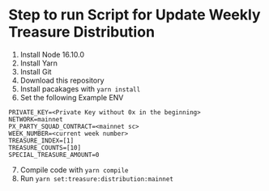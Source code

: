 # Step to run Script for Update Weekly Treasure Distribution

1. Install Node 16.10.0
2. Install Yarn
3. Install Git
4. Download this repository
5. Install pacakages with `yarn install`
6. Set the following Example ENV
```
PRIVATE_KEY=<Private Key without 0x in the beginning>
NETWORK=mainnet
PX_PARTY_SQUAD_CONTRACT=<mainnet sc>
WEEK_NUMBER=<current week number>
TREASURE_INDEX=[1]
TREASURE_COUNTS=[10]
SPECIAL_TREASURE_AMOUNT=0
```
7. Compile code with `yarn compile`
8. Run `yarn set:treasure:distribution:mainnet`